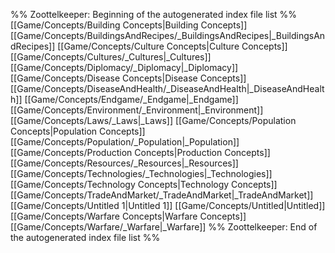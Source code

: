 %% Zoottelkeeper: Beginning of the autogenerated index file list  %%
 [[Game/Concepts/Building Concepts|Building Concepts]]
 [[Game/Concepts/BuildingsAndRecipes/_BuildingsAndRecipes|_BuildingsAndRecipes]]
 [[Game/Concepts/Culture Concepts|Culture Concepts]]
 [[Game/Concepts/Cultures/_Cultures|_Cultures]]
 [[Game/Concepts/Diplomacy/_Diplomacy|_Diplomacy]]
 [[Game/Concepts/Disease Concepts|Disease Concepts]]
 [[Game/Concepts/DiseaseAndHealth/_DiseaseAndHealth|_DiseaseAndHealth]]
 [[Game/Concepts/Endgame/_Endgame|_Endgame]]
 [[Game/Concepts/Environment/_Environment|_Environment]]
 [[Game/Concepts/Laws/_Laws|_Laws]]
 [[Game/Concepts/Population Concepts|Population Concepts]]
 [[Game/Concepts/Population/_Population|_Population]]
 [[Game/Concepts/Production Concepts|Production Concepts]]
 [[Game/Concepts/Resources/_Resources|_Resources]]
 [[Game/Concepts/Technologies/_Technologies|_Technologies]]
 [[Game/Concepts/Technology Concepts|Technology Concepts]]
 [[Game/Concepts/TradeAndMarket/_TradeAndMarket|_TradeAndMarket]]
 [[Game/Concepts/Untitled 1|Untitled 1]]
 [[Game/Concepts/Untitled|Untitled]]
 [[Game/Concepts/Warfare Concepts|Warfare Concepts]]
 [[Game/Concepts/Warfare/_Warfare|_Warfare]]
%% Zoottelkeeper: End of the autogenerated index file list  %%
